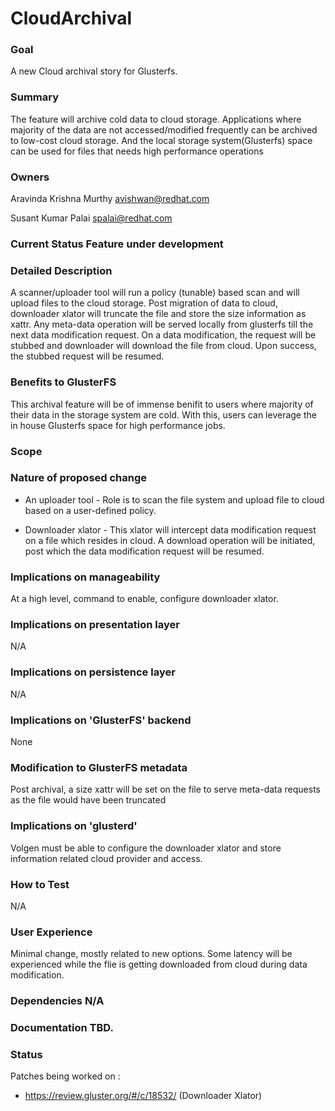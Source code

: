 # CloudArchival

### Goal

A new Cloud archival story for Glusterfs.

### Summary
The feature will archive cold data to cloud storage. Applications where majority
of the data are not accessed/modified frequently can be archived to low-cost
cloud storage. And the local storage system(Glusterfs) space can be used for
files that needs high performance operations

### Owners

Aravinda Krishna Murthy <avishwan@redhat.com>

Susant Kumar Palai <spalai@redhat.com>

### Current Status Feature under development

### Detailed Description

A scanner/uploader tool will run a policy (tunable) based scan and will upload
files to the cloud storage. Post migration of data to cloud, downloader xlator
will truncate the file and store the size information as xattr. Any meta-data
operation will be served locally from glusterfs till the next data modification
request. On a data modification, the request will be stubbed and downloader
will download the file from cloud. Upon success, the stubbed request will be
resumed.


### Benefits to GlusterFS
This archival feature will be of immense benifit to users where majority of
their data in the storage system are cold. With this, users can leverage the
in house Glusterfs space for high performance jobs.

### Scope

### Nature of proposed change

- An uploader tool - Role is to scan the file system and upload file to cloud
  based on a user-defined policy.

- Downloader xlator - This xlator will intercept data modification request on a
  file which resides in cloud. A download operation will be initiated, post
  which the data modification request will be resumed.

### Implications on manageability
At a high level, command to enable, configure downloader xlator.

### Implications on presentation layer
N/A

### Implications on persistence layer
N/A

### Implications on 'GlusterFS' backend
None

### Modification to GlusterFS metadata
Post archival, a size xattr will be set on the file to serve meta-data requests
as the file would have been truncated

### Implications on 'glusterd'
Volgen must be able to configure the downloader xlator and store information
related cloud provider and access.

### How to Test

N/A

### User Experience
Minimal change, mostly related to new options. Some latency will be experienced
while the flie  is getting downloaded from cloud during data modification.

### Dependencies N/A

### Documentation TBD.

### Status

Patches being worked on  :

- https://review.gluster.org/#/c/18532/ (Downloader Xlator)
